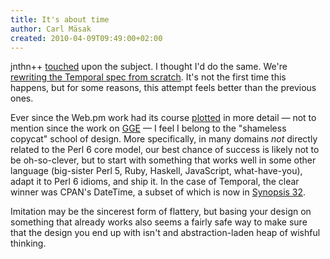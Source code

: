 ```yaml
---
title: It's about time
author: Carl Mäsak
created: 2010-04-09T09:49:00+02:00
---
```

jnthn++ [touched](http://use.perl.org/~JonathanWorthington/journal/40303) upon the subject. I thought I'd do the same. We're [rewriting the Temporal spec from scratch](http://www.nntp.perl.org/group/perl.perl6.language/2010/04/msg33480.html). It's not the first time this happens, but for some reasons, this attempt feels better than the previous ones.

Ever since the Web.pm work had its course [plotted](http://strangelyconsistent.org/blog/week-11-of-webpm-hitomi-does-templating) in more detail — not to mention since the work on [GGE](http://github.com/masak/gge) — I feel I belong to the "shameless copycat" school of design. More specifically, in many domains *not* directly related to the Perl 6 core model, our best chance of success is likely not to be oh-so-clever, but to start with something that works well in some other language (big-sister Perl 5, Ruby, Haskell, JavaScript, what-have-you), adapt it to Perl 6 idioms, and ship it. In the case of Temporal, the clear winner was CPAN's DateTime, a subset of which is now in [Synopsis 32](http://svn.pugscode.org/pugs/docs/Perl6/Spec/S32-setting-library/Temporal.pod).

Imitation may be the sincerest form of flattery, but basing your design on something that already works also seems a fairly safe way to make sure that the design you end up with isn't and abstraction-laden heap of wishful thinking.


